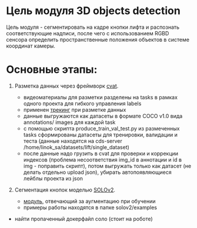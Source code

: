 # Цель модуля 3D objects detection 
Цель модуля - сегментировать на кадре кнопки лифта и распознать соответствующие надписи, после чего с использованием RGBD сенсора определить пространственные положения объектов в системе координат камеры.

# Основные этапы:
1. Разметка данных через фреймворк [cvat](https://github.com/openvinotoolkit/cvat).
    - видеоматериалы для разметки разделены на tasks в рамках одного проекта для гибкого управления labels
    - применен [трекинг](https://github.com/openvinotoolkit/cvat/blob/develop/cvat/apps/documentation/user_guide.md#track-mode-basics) при разметке данных
    - данные выгружаются как датасеты в формате COCO v1.0 вида annotations/ images для каждой task
    - c помощью скрипта produce_train_val_test.py из размеченных tasks сформированы датасеты для тренировки, валидации и теста 
    (данные находятся на cds-server /home/linok_sa/datasets/lift/single_dataset)
    - после данные надо грузить в cvat для проверки и коррекции индексов (проблема несоответствия img_id в аннотации и id в img - поправить скрипт), потом выгружать только как датасет (не делать отдельно upload json), убирать автопоявляющиеся лейблы проекта из json

2. Сегментация кнопок моделью [SOLOv2](https://github.com/WXinlong/SOLO).
    - [модуль](https://github.com/WXinlong/SOLO/blob/0c689aec145cb0a7a62f14c83b920b65e64faa1e/mmdet/datasets/pipelines/transforms.py#L722), отвечающий за аугментацию при обучении 
    - примеры работы находятся в папке solov2/examples

- найти пропаченный докерфайл соло (стоит на роботе)
    
